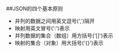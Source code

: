 ##JSON的四个基本原则
- 并列的数据之间用英文逗号(',')隔开
- 映射用英文冒号(':')表示
- 并列数据的集合（数组）用方括号('[]')表示
- 映射的集合（对象）用大括号('{}')表示

